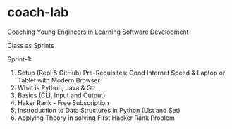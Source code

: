 # coach-lab
Coaching Young Engineers in Learning Software Development 

Class as Sprints 


Sprint-1:

1. Setup (Repl & GitHub)
   Pre-Requisites: Good Internet Speed & Laptop or Tablet with Modern Browser 
2. What is Python, Java & Go
3. Basics (CLI, Input and Output)
4. Haker Rank - Free Subscription 
5. Instroduction to Data Structures in Python  (List and Set)
6. Applying Theory in solving First Hacker Rank Problem